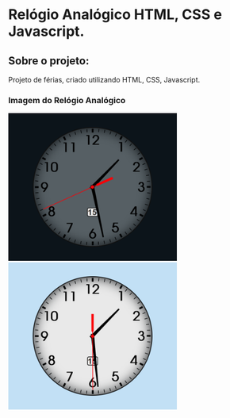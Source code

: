 # Relógio Analógico HTML, CSS e Javascript.

## Sobre o projeto:
Projeto de férias, criado utilizando HTML, CSS, Javascript.


### Imagem do Relógio Analógico
<img src="https://github.com/Everaldo-Martins/Relogio_Analogico/blob/main/Screenshot_1.png" width="340px" alt="Relógio Dark"/>
<img src="https://github.com/Everaldo-Martins/Relogio_Analogico/blob/main/Screenshot_2.png" width="340px" alt="Relógio Light"/>
